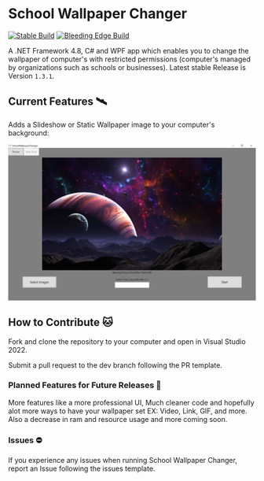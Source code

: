 # School Wallpaper Changer
[![Stable Build](https://github.com/awesomegamergame/SchoolWallpaperChanger/actions/workflows/ReleaseBuild.yml/badge.svg)](https://github.com/awesomegamergame/SchoolWallpaperChanger/releases)
[![Bleeding Edge Build](https://github.com/awesomegamergame/SchoolWallpaperChanger/actions/workflows/DebugBuild.yml/badge.svg)](https://github.com/awesomegamergame/SchoolWallpaperChanger/actions/workflows/DebugBuild.yml)

A .NET Framework 4.8, C# and WPF app which enables you to change the wallpaper of computer's with restricted permissions (computer's managed by organizations such as schools or businesses). Latest stable Release is Version `1.3.1`.


## Current Features 🛰

Adds a Slideshow or Static Wallpaper image to your computer's background:

![DemoImage](.github/ReadMeResources/DemoImage.jpg)


## How to Contribute 🐱

Fork and clone the repository to your computer and open in Visual Studio 2022.

Submit a pull request to the dev branch following the PR template. 

### Planned Features for Future Releases 🚀

More features like a more professional UI, Much cleaner code and hopefully alot more ways to have your wallpaper set EX: Video, Link, GIF, and more. Also a decrease in ram and resource usage and more coming soon.

### Issues ⛔
If you experience any issues when running School Wallpaper Changer, report an Issue following the issues template.
